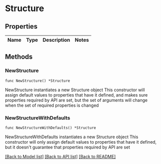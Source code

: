 # Structure

## Properties

Name | Type | Description | Notes
------------ | ------------- | ------------- | -------------

## Methods

### NewStructure

`func NewStructure() *Structure`

NewStructure instantiates a new Structure object
This constructor will assign default values to properties that have it defined,
and makes sure properties required by API are set, but the set of arguments
will change when the set of required properties is changed

### NewStructureWithDefaults

`func NewStructureWithDefaults() *Structure`

NewStructureWithDefaults instantiates a new Structure object
This constructor will only assign default values to properties that have it defined,
but it doesn't guarantee that properties required by API are set


[[Back to Model list]](../README.md#documentation-for-models) [[Back to API list]](../README.md#documentation-for-api-endpoints) [[Back to README]](../README.md)


